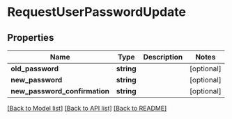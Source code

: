# RequestUserPasswordUpdate

## Properties
Name | Type | Description | Notes
------------ | ------------- | ------------- | -------------
**old_password** | **string** |  | [optional] 
**new_password** | **string** |  | [optional] 
**new_password_confirmation** | **string** |  | [optional] 

[[Back to Model list]](../../README.md#documentation-for-models) [[Back to API list]](../../README.md#documentation-for-api-endpoints) [[Back to README]](../../README.md)

